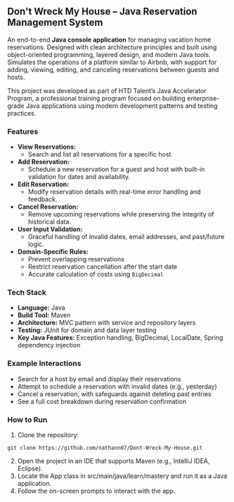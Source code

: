 ## Don't Wreck My House – Java Reservation Management System
An end-to-end **Java console application** for managing vacation home reservations. Designed with clean architecture principles and built using object-oriented programming, layered design, and modern Java tools. Simulates the operations of a platform similar to Airbnb, with support for adding, viewing, editing, and canceling reservations between guests and hosts.

This project was developed as part of HTD Talent’s Java Accelerator Program, a professional training program focused on building enterprise-grade Java applications using modern development patterns and testing practices.



### Features
* **View Reservations:**
  * Search and list all reservations for a specific host.
* **Add Reservation:**
  * Schedule a new reservation for a guest and host with built-in validation for dates and availability.
* **Edit Reservation:**
  * Modify reservation details with real-time error handling and feedback.
* **Cancel Reservation:**
  * Remove upcoming reservations while preserving the integrity of historical data.
* **User Input Validation:**
  * Graceful handling of invalid dates, email addresses, and past/future logic.
* **Domain-Specific Rules:**
  * Prevent overlapping reservations
  * Restrict reservation cancellation after the start date
  * Accurate calculation of costs using `BigDecimal`

### Tech Stack
* **Language:** Java
* **Build Tool:** Maven
* **Architecture:** MVC pattern with service and repository layers
* **Testing:** JUnit for domain and data layer testing
* **Key Java Features:** Exception handling, BigDecimal, LocalDate, Spring dependency injection

### Example Interactions
* Search for a host by email and display their reservations
* Attempt to schedule a reservation with invalid dates (e.g., yesterday)
* Cancel a reservation, with safeguards against deleting past entries
* See a full cost breakdown during reservation confirmation

### How to Run
1. Clone the repository:
```declarative
git clone https://github.com/nathann07/Dont-Wreck-My-House.git
```
2. Open the project in an IDE that supports Maven (e.g., IntelliJ IDEA, Eclipse).
3. Locate the App class in src/main/java/learn/mastery and run it as a Java application.
4. Follow the on-screen prompts to interact with the app.
